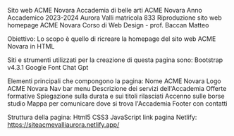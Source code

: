 Sito web ACME Novara
Accademia di belle arti ACME Novara
Anno Accademico 2023-2024
Aurora Valli matricola 833
Riproduzione sito web homepage ACME Novara
Corso di Web Design - prof. Baccan Matteo

Obiettivo:
Lo scopo è quello di ricreare la homepage del sito web ACME Novara in HTML

Siti e strumenti utilizzati per la creazione di questa pagina sono:
Bootstrap v4.3.1
Google Font
Chat Gpt

Elementi principali che compongono la pagina:
Nome ACME Novara
Logo ACME Novara
Nav bar menu
Descrizione dei servizi dell'Accademia
Offerte formative
Spiegazione sulla durata e sui titoli rilasciati
Accenno sulle borse studio
Mappa per comunicare dove si trova l'Accademia
Footer con contatti

Struttura della pagina:
Html5
CSS3 JavaScript
link pagina Netlify: https://siteacmevalliaurora.netlify.app/

